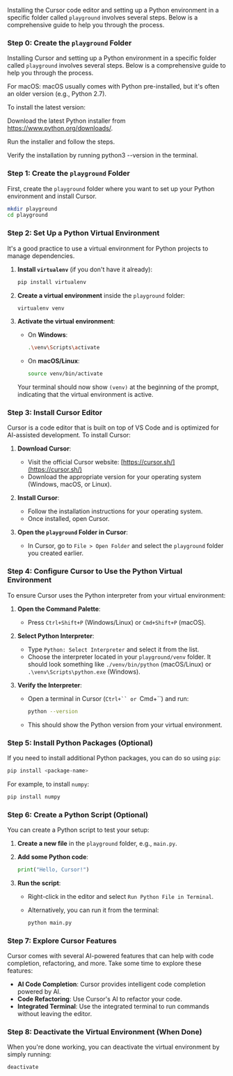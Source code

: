 Installing the Cursor code editor and setting up a Python environment in a specific folder called `playground` involves several steps. Below is a comprehensive guide to help you through the process.
### Step 0: Create the `playground` Folder

Installing Cursor and setting up a Python environment in a specific folder called `playground` involves several steps. Below is a comprehensive guide to help you through the process.

For macOS:
macOS usually comes with Python pre-installed, but it's often an older version (e.g., Python 2.7).

To install the latest version:

Download the latest Python installer from https://www.python.org/downloads/.

Run the installer and follow the steps.

Verify the installation by running python3 --version in the terminal.

### Step 1: Create the `playground` Folder
First, create the `playground` folder where you want to set up your Python environment and install Cursor.

```bash
mkdir playground
cd playground
```

### Step 2: Set Up a Python Virtual Environment
It's a good practice to use a virtual environment for Python projects to manage dependencies.

1. **Install `virtualenv`** (if you don't have it already):

    ```bash
    pip install virtualenv
    ```

2. **Create a virtual environment** inside the `playground` folder:

    ```bash
    virtualenv venv
    ```

3. **Activate the virtual environment**:

    - On **Windows**:
      ```bash
      .\venv\Scripts\activate
      ```
    - On **macOS/Linux**:
      ```bash
      source venv/bin/activate
      ```

    Your terminal should now show `(venv)` at the beginning of the prompt, indicating that the virtual environment is active.

### Step 3: Install Cursor Editor
Cursor is a code editor that is built on top of VS Code and is optimized for AI-assisted development. To install Cursor:

1. **Download Cursor**:
   - Visit the official Cursor website: [https://cursor.sh/](https://cursor.sh/)
   - Download the appropriate version for your operating system (Windows, macOS, or Linux).

2. **Install Cursor**:
   - Follow the installation instructions for your operating system.
   - Once installed, open Cursor.

3. **Open the `playground` Folder in Cursor**:
   - In Cursor, go to `File > Open Folder` and select the `playground` folder you created earlier.

### Step 4: Configure Cursor to Use the Python Virtual Environment
To ensure Cursor uses the Python interpreter from your virtual environment:

1. **Open the Command Palette**:
   - Press `Ctrl+Shift+P` (Windows/Linux) or `Cmd+Shift+P` (macOS).

2. **Select Python Interpreter**:
   - Type `Python: Select Interpreter` and select it from the list.
   - Choose the interpreter located in your `playground/venv` folder. It should look something like `./venv/bin/python` (macOS/Linux) or `.\venv\Scripts\python.exe` (Windows).

3. **Verify the Interpreter**:
   - Open a terminal in Cursor (`Ctrl+`` or `Cmd+``) and run:
     ```bash
     python --version
     ```
   - This should show the Python version from your virtual environment.

### Step 5: Install Python Packages (Optional)
If you need to install additional Python packages, you can do so using `pip`:

```bash
pip install <package-name>
```

For example, to install `numpy`:

```bash
pip install numpy
```

### Step 6: Create a Python Script (Optional)
You can create a Python script to test your setup:

1. **Create a new file** in the `playground` folder, e.g., `main.py`.
2. **Add some Python code**:

    ```python
    print("Hello, Cursor!")
    ```

3. **Run the script**:
   - Right-click in the editor and select `Run Python File in Terminal`.
   - Alternatively, you can run it from the terminal:

     ```bash
     python main.py
     ```

### Step 7: Explore Cursor Features
Cursor comes with several AI-powered features that can help with code completion, refactoring, and more. Take some time to explore these features:

- **AI Code Completion**: Cursor provides intelligent code completion powered by AI.
- **Code Refactoring**: Use Cursor's AI to refactor your code.
- **Integrated Terminal**: Use the integrated terminal to run commands without leaving the editor.

### Step 8: Deactivate the Virtual Environment (When Done)
When you're done working, you can deactivate the virtual environment by simply running:

```bash
deactivate
```


